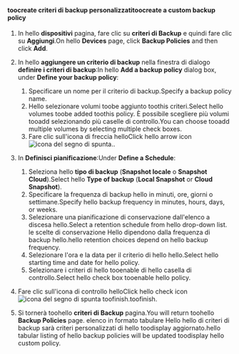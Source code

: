 <!--author=SharS last changed: 11/04/15-->


#### <a name="toocreate-a-custom-backup-policy"></a><span data-ttu-id="18e2f-101">toocreate criteri di backup personalizzati</span><span class="sxs-lookup"><span data-stu-id="18e2f-101">toocreate a custom backup policy</span></span>
1. <span data-ttu-id="18e2f-102">In hello **dispositivi** pagina, fare clic su **criteri di Backup** e quindi fare clic su **Aggiungi**.</span><span class="sxs-lookup"><span data-stu-id="18e2f-102">On hello **Devices** page, click **Backup Policies** and then click **Add**.</span></span>
2. <span data-ttu-id="18e2f-103">In hello **aggiungere un criterio di backup** nella finestra di dialogo **definire i criteri di backup**:</span><span class="sxs-lookup"><span data-stu-id="18e2f-103">In hello **Add a backup policy** dialog box, under **Define your backup policy**:</span></span>
   
   1. <span data-ttu-id="18e2f-104">Specificare un nome per il criterio di backup.</span><span class="sxs-lookup"><span data-stu-id="18e2f-104">Specify a backup policy name.</span></span>
   2. <span data-ttu-id="18e2f-105">Hello selezionare volumi toobe aggiunto toothis criteri.</span><span class="sxs-lookup"><span data-stu-id="18e2f-105">Select hello volumes toobe added toothis policy.</span></span> <span data-ttu-id="18e2f-106">È possibile scegliere più volumi tooadd selezionando più caselle di controllo.</span><span class="sxs-lookup"><span data-stu-id="18e2f-106">You can choose tooadd multiple volumes by selecting multiple check boxes.</span></span>
   3. <span data-ttu-id="18e2f-107">Fare clic sull'icona di freccia hello</span><span class="sxs-lookup"><span data-stu-id="18e2f-107">Click hello arrow icon</span></span> ![icona del segno di spunta](./media/storsimple-create-custom-backup-policy-u2/HCS_ArrowIcon-include.png)<span data-ttu-id="18e2f-109">.</span><span class="sxs-lookup"><span data-stu-id="18e2f-109">.</span></span>
3. <span data-ttu-id="18e2f-110">In **Definisci pianificazione**:</span><span class="sxs-lookup"><span data-stu-id="18e2f-110">Under **Define a Schedule**:</span></span>
   
   1. <span data-ttu-id="18e2f-111">Seleziona hello **tipo di backup** (**Snapshot locale** o **Snapshot Cloud**).</span><span class="sxs-lookup"><span data-stu-id="18e2f-111">Select hello **Type of backup** (**Local Snapshot** or **Cloud Snapshot**).</span></span>
   2. <span data-ttu-id="18e2f-112">Specificare la frequenza di backup hello in minuti, ore, giorni o settimane.</span><span class="sxs-lookup"><span data-stu-id="18e2f-112">Specify hello backup frequency in minutes, hours, days, or weeks.</span></span>
   3. <span data-ttu-id="18e2f-113">Selezionare una pianificazione di conservazione dall'elenco a discesa hello.</span><span class="sxs-lookup"><span data-stu-id="18e2f-113">Select a retention schedule from hello drop-down list.</span></span> <span data-ttu-id="18e2f-114">le scelte di conservazione Hello dipendono dalla frequenza di backup hello.</span><span class="sxs-lookup"><span data-stu-id="18e2f-114">hello retention choices depend on hello backup frequency.</span></span> 
   4. <span data-ttu-id="18e2f-115">Selezionare l'ora e la data per il criterio di hello hello.</span><span class="sxs-lookup"><span data-stu-id="18e2f-115">Select hello starting time and date for hello policy.</span></span>
   5. <span data-ttu-id="18e2f-116">Selezionare i criteri di hello tooenable di hello casella di controllo.</span><span class="sxs-lookup"><span data-stu-id="18e2f-116">Select hello check box tooenable hello policy.</span></span>
4. <span data-ttu-id="18e2f-117">Fare clic sull'icona di controllo hello</span><span class="sxs-lookup"><span data-stu-id="18e2f-117">Click hello check icon</span></span> ![icona del segno di spunta](./media/storsimple-add-backup-policy-u2/HCS_CheckIcon-include.png) <span data-ttu-id="18e2f-119">toofinish.</span><span class="sxs-lookup"><span data-stu-id="18e2f-119">toofinish.</span></span>
5. <span data-ttu-id="18e2f-120">Si tornerà toohello **criteri di Backup** pagina.</span><span class="sxs-lookup"><span data-stu-id="18e2f-120">You will return toohello **Backup Policies** page.</span></span> <span data-ttu-id="18e2f-121">elenco in formato tabulare Hello hello di criteri di backup sarà criteri personalizzati di hello toodisplay aggiornato.</span><span class="sxs-lookup"><span data-stu-id="18e2f-121">hello tabular listing of hello backup policies will be updated toodisplay hello custom policy.</span></span>

